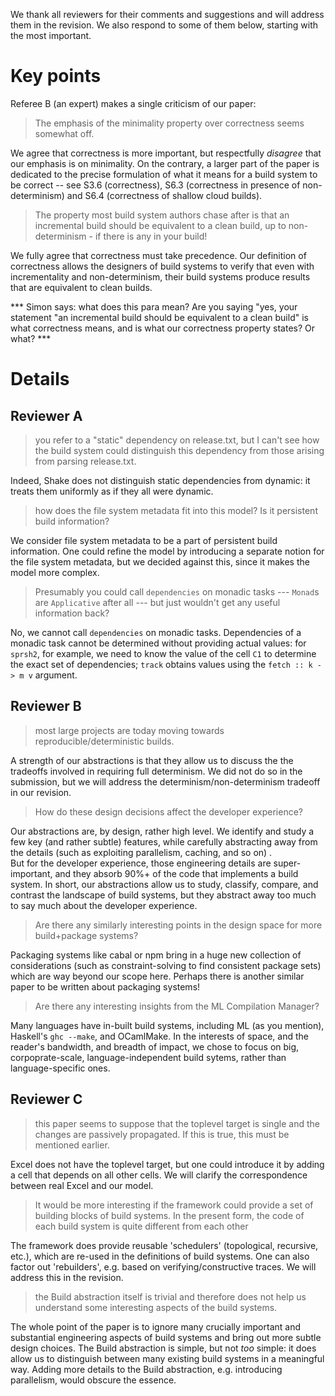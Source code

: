 We thank all reviewers for their comments and suggestions and will address them
in the revision. We also respond to some of them below, starting with the most
important.

# Key points

Referee B (an expert) makes a single criticism of our paper:

> The emphasis of the minimality property over correctness seems somewhat off.

We agree that correctness is more important, but respectfully *disagree* that our 
emphasis is on minimality. On the contrary, a larger part
of the paper is dedicated to the precise formulation of what it means for a
build system to be correct -- see S3.6 (correctness), S6.3 (correctness in
presence of non-determinism) and S6.4 (correctness of shallow cloud builds).

> The property most build system authors chase after is that an incremental
> build should be equivalent to a clean build, up to non-determinism - if there
> is any in your build!

We fully agree that correctness must take precedence. Our definition of
correctness allows the designers of build systems to verify that even with
incrementality and non-determinism, their build systems produce results that are
equivalent to clean builds.

*** Simon says: what does this para mean?  Are you saying "yes, your statement
"an incremental build should be equivalent to a clean build" is what correctness
means, and is what our correctness property states?  Or what? ***


# Details

## Reviewer A

> you refer to a "static" dependency on release.txt,
> but I can't see how the build system could distinguish this
> dependency from those arising from parsing release.txt.

Indeed, Shake does not distinguish static dependencies from dynamic: it
treats them uniformly as if they all were dynamic.

> how does the file system metadata fit into this model? Is it persistent
> build information?

We consider file system metadata to be a part of persistent build information.
One could refine the model by introducing a separate notion for the file system
metadata, but we decided against this, since it makes the model more complex.

> Presumably you could call `dependencies` on monadic tasks --- `Monad`s are
> `Applicative` after all --- but just wouldn't get any useful information back?

No, we cannot call `dependencies` on monadic tasks. Dependencies of a monadic
task cannot be determined without providing actual values: for `sprsh2`, for
example, we need to know the value of the cell `C1` to determine the exact set
of dependencies; `track` obtains values using the `fetch :: k -> m v` argument.

## Reviewer B

> most large projects are today moving towards reproducible/deterministic builds.

A strength of our abstractions is that they allow us to discuss the the tradeoffs
involved in requiring full determinism.  We did not do so in the submission, but
we will address the determinism/non-determinism tradeoff in our revision.

> How do these design decisions affect the developer experience?

Our abstractions are, by design, rather high level.  We identify and study a few key
(and rather subtle) features, while carefully abstracting away from the details
(such as exploiting parallelism, caching, and so on) .  
But for the developer experience, those engineering details are super-important,
and they absorb 90%+ of the code that implements a build system.
In short, our abstractions allow us to study, classify, compare, and contrast
the landscape of build systems, but they abstract away too much to say much
about the developer experience.

> Are there any similarly interesting points in the design space for more
> build+package systems?

Packaging systems like cabal or npm bring in a huge new collection of
considerations (such as constraint-solving to find consistent package sets)
which are way beyond our scope here.  Perhaps there is another similar paper
to be written about packaging systems!

> Are there any interesting insights from the ML Compilation Manager?

Many languages have in-built build systems, including ML (as you mention),
Haskell's `ghc --make`, and OCamlMake. In the interests of space, and the
reader's bandwidth, and breadth of impact, we chose to focus on big, corpoprate-scale,
language-independent build sytems, rather than language-specific ones.

## Reviewer C

> this paper seems to suppose that the toplevel target is single and the changes
> are passively propagated. If this is true, this must be mentioned earlier.

Excel does not have the toplevel target, but one could introduce it by adding a
cell that depends on all other cells. We will clarify the correspondence between
real Excel and our model.

> It would be more interesting if the framework could provide a set of building
> blocks of build systems. In the present form, the code of each build system is
> quite different from each other

The framework does provide reusable 'schedulers' (topological, recursive, etc.),
which are re-used in the definitions of build systems. One can also factor out
'rebuilders', e.g. based on verifying/constructive traces. We will address this
in the revision.

> the Build abstraction itself is trivial and therefore does not help us
> understand some interesting aspects of the build systems.

The whole point of the paper is to ignore many crucially important and
substantial engineering aspects of build systems and bring out more subtle
design choices. The Build abstraction is simple, but not *too* simple: it does
allow us to distinguish between many existing build systems in a meaningful way.
Adding more details to the Build abstraction, e.g. introducing parallelism,
would obscure the essence.
